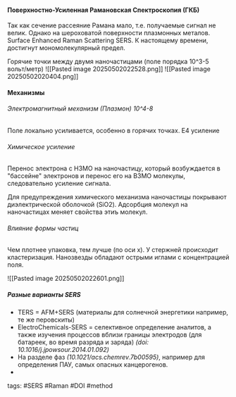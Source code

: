 #### Поверхностно-Усиленная Рамановская Спектроскопия (ГКБ)

Так как сечение рассеяние Рамана мало, т.е. получаемые сигнал не велик. Однако на шероховатой поверхности плазмонных металов. Surface Enhanced Raman Scattering SERS. К настоящему времени, достигнут мономолекулярный предел.

Горячие точки между двумя наночастицами (поле порядка 10^3-5 вольт/метр)
![[Pasted image 20250502022528.png]]
![[Pasted image 20250502020404.png]]
#### Механизмы
###### Электромагнитный механизм (Плазмон) 10^4-8
Поле локально усиливается, особенно в горячих точках. Е4 усиление
###### Химическое усиление
Перенос электрона с НЗМО на наночастицу, который возбуждается в "бассейне" электронов и перенос его на ВЗМО молекулы, следовательно усиление сигнала.

Для предупреждения химического механизма наночастицы покрывают диэлектрической оболочкой (SiO2). Адсорбция молекул на наночастицах меняет свойства этиъ молекул.

###### Влияние формы частиц
Чем плотнее упаковка, тем лучше (по оси х).
У стержней происходит кластеризация.
Нанозвезды обладают острыми иглами с концентрацией поля.

![[Pasted image 20250502022601.png]]

##### Разные варианты SERS

- TERS = AFM+SERS (материалы для солнечной энергетики например, те же перовскиты)
- ElectroChemicals-SERS = селективное определение аналитов, а также изучения процессов вблизи границы электродов (для батареек, во время разряда и заряда) *(doi: 10.1016/j.jpowsour.2014.01.092)*
- На разделе фаз *(10.1021/acs.chemrev.7b00595)*, например для определения ПАУ, самых опасных канцерогенов.
- 
tags: #SERS #Raman #DOI #method 